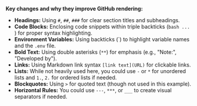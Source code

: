 **Key changes and why they improve GitHub rendering:**

* **Headings:** Using `#`, `##`, `###` for clear section titles and subheadings.
* **Code Blocks:** Enclosing code snippets within triple backticks (`````bash ... `````) for proper syntax highlighting.
* **Environment Variables:** Using backticks (\`) to highlight variable names and the `.env` file.
* **Bold Text:** Using double asterisks (`**`) for emphasis (e.g., "Note:", "Developed by").
* **Links:** Using Markdown link syntax `[link text](URL)` for clickable links.
* **Lists:** While not heavily used here, you could use `-` or `*` for unordered lists and `1.`, `2.` for ordered lists if needed.
* **Blockquotes:** Using `>` for quoted text (though not used in this example).
* **Horizontal Rules:** You could use `---`, `***`, or `___` to create visual separators if needed.
